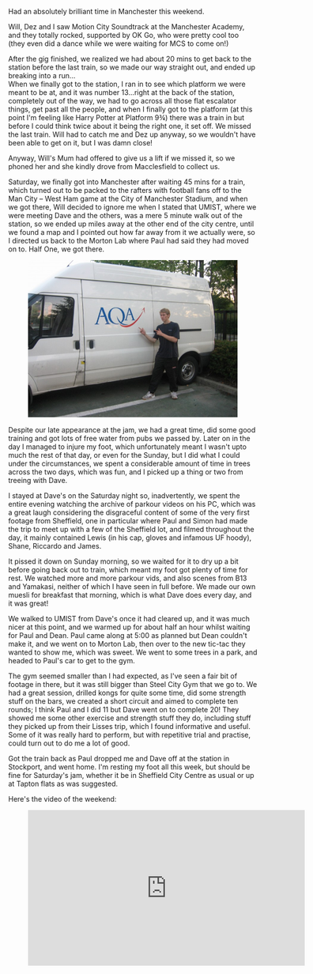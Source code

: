 Had an absolutely brilliant time in Manchester this weekend.

Will, Dez and I saw Motion City Soundtrack at the Manchester Academy, and they totally rocked,
supported by OK Go, who were pretty cool too (they even did a dance while we were waiting for MCS to
come on!)

After the gig finished, we realized we had about 20 mins to get back to the station before the last
train, so we made our way straight out, and ended up breaking into a run...  
When we finally got to the station, I ran in to see which platform we were meant to be at, and it
was number 13...right at the back of the station, completely out of the way, we had to go across all
those flat escalator things, get past all the people, and when I finally got to the platform (at
this point I'm feeling like Harry Potter at Platform 9¾) there was a train in but before I could
think twice about it being the right one, it set off. We missed the last train. Will had to catch me
and Dez up anyway, so we wouldn't have been able to get on it, but I was damn close!

Anyway, Will's Mum had offered to give us a lift if we missed it, so we phoned her and she kindly
drove from Macclesfield to collect us.

Saturday, we finally got into Manchester after waiting 45 mins for a train, which turned out to be
packed to the rafters with football fans off to the Man City – West Ham game at the City of
Manchester Stadium, and when we got there, Will decided to ignore me when I stated that UMIST, where
we were meeting Dave and the others, was a mere 5 minute walk out of the station, so we ended up
miles away at the other end of the city centre, until we found a map and I pointed out how far away
from it we actually were, so I directed us back to the Morton Lab where Paul had said they had moved
on to. Half One, we got there.

<figure class="wp-block-image">
<img src="images/1027425315_0f4a088915_o-700x525.jpg" />
</figure>

Despite our late appearance at the jam, we had a great time, did some good training and got lots of
free water from pubs we passed by. Later on in the day I managed to injure my foot, which
unfortunately meant I wasn't upto much the rest of that day, or even for the Sunday, but I did what
I could under the circumstances, we spent a considerable amount of time in trees across the two
days, which was fun, and I picked up a thing or two from treeing with Dave.

I stayed at Dave's on the Saturday night so, inadvertently, we spent the entire evening watching the
archive of parkour videos on his PC, which was a great laugh considering the disgraceful content of
some of the very first footage from Sheffield, one in particular where Paul and Simon had made the
trip to meet up with a few of the Sheffield lot, and filmed throughout the day, it mainly contained
Lewis (in his cap, gloves and infamous UF hoody), Shane, Riccardo and James.

It pissed it down on Sunday morning, so we waited for it to dry up a bit before going back out to
train, which meant my foot got plenty of time for rest. We watched more and more parkour vids, and
also scenes from B13 and Yamakasi, neither of which I have seen in full before. We made our own
muesli for breakfast that morning, which is what Dave does every day, and it was great!

We walked to UMIST from Dave's once it had cleared up, and it was much nicer at this point, and we
warmed up for about half an hour whilst waiting for Paul and Dean. Paul came along at 5:00 as
planned but Dean couldn't make it, and we went on to Morton Lab, then over to the new tic-tac they
wanted to show me, which was sweet. We went to some trees in a park, and headed to Paul's car to get
to the gym.

The gym seemed smaller than I had expected, as I've seen a fair bit of footage in there, but it was
still bigger than Steel City Gym that we go to. We had a great session, drilled kongs for quite some
time, did some strength stuff on the bars, we created a short circuit and aimed to complete ten
rounds; I think Paul and I did 11 but Dave went on to complete 20! They showed me some other
exercise and strength stuff they do, including stuff they picked up from their Lisses trip, which I
found informative and useful. Some of it was really hard to perform, but with repetitive trial and
practise, could turn out to do me a lot of good.

Got the train back as Paul dropped me and Dave off at the station in Stockport, and went home. I'm
resting my foot all this week, but should be fine for Saturday's jam, whether it be in Sheffield
City Centre as usual or up at Tapton flats as was suggested.

Here's the video of the weekend:

<figure>
<iframe width="560" height="315" src="https://www.youtube.com/embed/4v09nH-QoBw?si=zE60y1yunuDEEe84" title="YouTube video player" frameborder="0" allow="accelerometer; autoplay; clipboard-write; encrypted-media; gyroscope; picture-in-picture; web-share" referrerpolicy="strict-origin-when-cross-origin" allowfullscreen></iframe>
</figure>